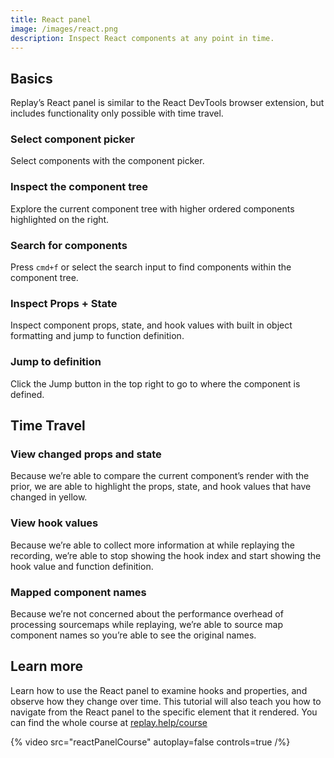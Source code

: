 ```yaml
---
title: React panel
image: /images/react.png
description: Inspect React components at any point in time.
---
```


## Basics

Replay’s React panel is similar to the React DevTools browser extension, but includes functionality only possible with time travel.

### Select component picker

Select components with the component picker.

### Inspect the component tree

Explore the current component tree with higher ordered components highlighted on the right.

### Search for components

Press `cmd+f` or select the search input to find components within the component tree.

### Inspect Props + State

Inspect component props, state, and hook values with built in object formatting and jump to function definition.

### Jump to definition

Click the Jump button in the top right to go to where the component is defined.

## Time Travel

### View changed props and state

Because we’re able to compare the current component’s render with the prior, we are able to highlight the props, state, and hook values that have changed in yellow.

### View hook values

Because we’re able to collect more information at while replaying the recording, we’re able to stop showing the hook index and start showing the hook value and function definition.

### Mapped component names

Because we’re not concerned about the performance overhead of processing sourcemaps while replaying, we’re able to source map component names so you’re able to see the original names.

## Learn more
Learn how to use the React panel to examine hooks and properties, and observe how they change over time. This tutorial will also teach you how to navigate from the React panel to the specific element that it rendered. You can find the whole course at [replay.help/course](https://replay.help/course)

{% video src="reactPanelCourse" autoplay=false controls=true /%}
